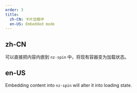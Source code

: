 ```yaml
---
order: 3
title:
  zh-CN: 卡片加载中
  en-US: Embedded mode
---
```


## zh-CN

可以直接把内容内嵌到 `nz-spin` 中，将现有容器变为加载状态。

## en-US

Embedding content into `nz-spin` will alter it into loading state.

